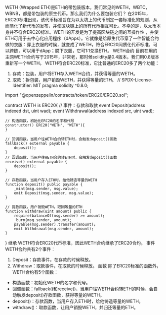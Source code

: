 WETH (Wrapped ETH)是ETH的带包装版本。我们常见的WETH，WBTC，WBNB，都是带包装的原生代币。那么我们为什么要包装它们？
在2015年，ERC20标准出现，该代币标准旨在为以太坊上的代币制定一套标准化的规则，从而简化了新代币的发布，并使区块链上的所有代币相互可比。不幸的是，以太币本身并不符合ERC20标准。WETH的开发是为了提高区块链之间的互操作性 ，并使ETH可用于去中心化应用程序（dApps）。它就像是给原生代币穿了一件智能合约做的衣服：穿上衣服的时候，就变成了WETH，符合ERC20同质化代币标准，可以跨链，可以用于dApp；脱下衣服，它可1:1兑换ETH。
WETH合约
目前在用的主网WETH合约写于2015年，非常老，那时候solidity是0.4版本。我们用0.8版本重新写一个WETH。
WETH符合ERC20标准，它比普通的ERC20多了两个功能：
1. 存款：包装，用户将ETH存入WETH合约，并获得等量的WETH。
2. 取款：拆包装，用户销毁WETH，并获得等量的ETH。
// SPDX-License-Identifier: MIT
pragma solidity ^0.8.0;

import "@openzeppelin/contracts/token/ERC20/ERC20.sol";

contract WETH is ERC20{
    // 事件：存款和取款
    event  Deposit(address indexed dst, uint wad);
    event  Withdrawal(address indexed src, uint wad);

    // 构造函数，初始化ERC20的名字和代号
    constructor() ERC20("WETH", "WETH"){
    }

    // 回调函数，当用户往WETH合约转ETH时，会触发deposit()函数
    fallback() external payable {
        deposit();
    }
    // 回调函数，当用户往WETH合约转ETH时，会触发deposit()函数
    receive() external payable {
        deposit();
    }

    // 存款函数，当用户存入ETH时，给他铸造等量的WETH
    function deposit() public payable {
        _mint(msg.sender, msg.value);
        emit Deposit(msg.sender, msg.value);
    }

    // 提款函数，用户销毁WETH，取回等量的ETH
    function withdraw(uint amount) public {
        require(balanceOf(msg.sender) >= amount);
        _burn(msg.sender, amount);
        payable(msg.sender).transfer(amount);
        emit Withdrawal(msg.sender, amount);
    }
}
继承
WETH符合ERC20代币标准，因此WETH合约继承了ERC20合约。
事件
WETH合约共有2个事件：
1. Deposit：存款事件，在存款的时候释放。
2. Withdraw：取款事件，在取款的时候释放。
函数
除了ERC20标准的函数外，WETH合约有5个函数：
- 构造函数：初始化WETH的名字和代号。
- 回调函数：fallback()和receive()，当用户往WETH合约转ETH的时候，会自动触发deposit()存款函数，获得等量的WETH。
- deposit()：存款函数，当用户存入ETH时，给他铸造等量的WETH。
- withdraw()：取款函数，让用户销毁WETH，并归还等量的ETH。

